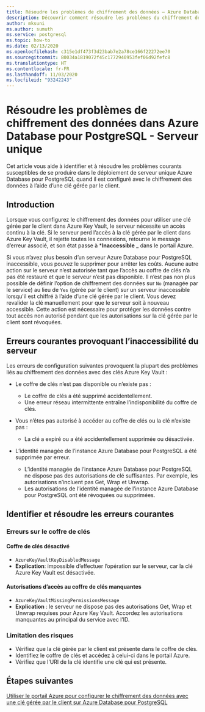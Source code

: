 ```yaml
---
title: Résoudre les problèmes de chiffrement des données – Azure Database pour PostgreSQL – Serveur unique
description: Découvrir comment résoudre les problèmes du chiffrement des données dans Azure Database pour PostgreSQL - Serveur unique
author: mksuni
ms.author: sumuth
ms.service: postgresql
ms.topic: how-to
ms.date: 02/13/2020
ms.openlocfilehash: c315e1df473f3d23bab7e2a78ce166f22272ee70
ms.sourcegitcommit: 80034a1819072f45c1772940953fef06d92fefc8
ms.translationtype: HT
ms.contentlocale: fr-FR
ms.lasthandoff: 11/03/2020
ms.locfileid: "93242243"
---
```

# <a name="troubleshoot-data-encryption-in-azure-database-for-postgresql---single-server"></a>Résoudre les problèmes de chiffrement des données dans Azure Database pour PostgreSQL - Serveur unique

Cet article vous aide à identifier et à résoudre les problèmes courants susceptibles de se produire dans le déploiement de serveur unique Azure Database pour PostgreSQL quand il est configuré avec le chiffrement des données à l’aide d’une clé gérée par le client.

## <a name="introduction"></a>Introduction

Lorsque vous configurez le chiffrement des données pour utiliser une clé gérée par le client dans Azure Key Vault, le serveur nécessite un accès continu à la clé. Si le serveur perd l’accès à la clé gérée par le client dans Azure Key Vault, il rejette toutes les connexions, retourne le message d’erreur associé, et son état passe à ***Inaccessible** _ dans le portail Azure.

Si vous n’avez plus besoin d’un serveur Azure Database pour PostgreSQL inaccessible, vous pouvez le supprimer pour arrêter les coûts. Aucune autre action sur le serveur n’est autorisée tant que l’accès au coffre de clés n’a pas été restauré et que le serveur n’est pas disponible. Il n’est pas non plus possible de définir l’option de chiffrement des données sur `No` (managée par le service) au lieu de `Yes` (gérée par le client) sur un serveur inaccessible lorsqu'il est chiffré à l’aide d’une clé gérée par le client. Vous devez revalider la clé manuellement pour que le serveur soit à nouveau accessible. Cette action est nécessaire pour protéger les données contre tout accès non autorisé pendant que les autorisations sur la clé gérée par le client sont révoquées.

## <a name="common-errors-causing-server-to-become-inaccessible"></a>Erreurs courantes provoquant l’inaccessibilité du serveur

Les erreurs de configuration suivantes provoquent la plupart des problèmes liés au chiffrement des données avec des clés Azure Key Vault :

- Le coffre de clés n’est pas disponible ou n’existe pas :
  - Le coffre de clés a été supprimé accidentellement.
  - Une erreur réseau intermittente entraîne l’indisponibilité du coffre de clés.

- Vous n’êtes pas autorisé à accéder au coffre de clés ou la clé n’existe pas :
  - La clé a expiré ou a été accidentellement supprimée ou désactivée.
- L’identité managée de l’instance Azure Database pour PostgreSQL a été supprimée par erreur.
  - L’identité managée de l’instance Azure Database pour PostgreSQL ne dispose pas des autorisations de clé suffisantes. Par exemple, les autorisations n’incluent pas Get, Wrap et Unwrap.
  - Les autorisations de l’identité managée de l’instance Azure Database pour PostgreSQL ont été révoquées ou supprimées.

## <a name="identify-and-resolve-common-errors"></a>Identifier et résoudre les erreurs courantes

### <a name="errors-on-the-key-vault"></a>Erreurs sur le coffre de clés

#### <a name="disabled-key-vault"></a>Coffre de clés désactivé

- `AzureKeyVaultKeyDisabledMessage`
- **Explication**: impossible d’effectuer l’opération sur le serveur, car la clé Azure Key Vault est désactivée.

#### <a name="missing-key-vault-permissions"></a>Autorisations d’accès au coffre de clés manquantes

- `AzureKeyVaultMissingPermissionsMessage`
- **Explication** : le serveur ne dispose pas des autorisations Get, Wrap et Unwrap requises pour Azure Key Vault. Accordez les autorisations manquantes au principal du service avec l’ID.

### <a name="mitigation"></a>Limitation des risques

- Vérifiez que la clé gérée par le client est présente dans le coffre de clés.
- Identifiez le coffre de clés et accédez à celui-ci dans le portail Azure.
- Vérifiez que l’URI de la clé identifie une clé qui est présente.

## <a name="next-steps"></a>Étapes suivantes

[Utiliser le portail Azure pour configurer le chiffrement des données avec une clé gérée par le client sur Azure Database pour PostgreSQL](howto-data-encryption-portal.md)
